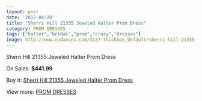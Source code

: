 ```yaml
---
layout: post
date: '2017-04-20'
title: "Sherri Hill 21355 Jeweled Halter Prom Dress"
category: PROM DRESSES
tags: ["halter","bridal","prom","crazy","dresses"]
image: http://www.eudances.com/3137-thickbox_default/sherri-hill-21355-jeweled-halter-prom-dress.jpg
---
```

Sherri Hill 21355 Jeweled Halter Prom Dress

On Sales: **$441.99**
<a href="https://www.eudances.com/en/prom-dresses/1082-sherri-hill-21355-jeweled-halter-prom-dress.html"><amp-img layout="responsive" width="600" height="600" src="//www.eudances.com/3137-thickbox_default/sherri-hill-21355-jeweled-halter-prom-dress.jpg" alt="Sherri Hill 21355 Jeweled Halter Prom Dress 0" /></a>
<a href="https://www.eudances.com/en/prom-dresses/1082-sherri-hill-21355-jeweled-halter-prom-dress.html"><amp-img layout="responsive" width="600" height="600" src="//www.eudances.com/3141-thickbox_default/sherri-hill-21355-jeweled-halter-prom-dress.jpg" alt="Sherri Hill 21355 Jeweled Halter Prom Dress 1" /></a>
<a href="https://www.eudances.com/en/prom-dresses/1082-sherri-hill-21355-jeweled-halter-prom-dress.html"><amp-img layout="responsive" width="600" height="600" src="//www.eudances.com/3140-thickbox_default/sherri-hill-21355-jeweled-halter-prom-dress.jpg" alt="Sherri Hill 21355 Jeweled Halter Prom Dress 2" /></a>
<a href="https://www.eudances.com/en/prom-dresses/1082-sherri-hill-21355-jeweled-halter-prom-dress.html"><amp-img layout="responsive" width="600" height="600" src="//www.eudances.com/3139-thickbox_default/sherri-hill-21355-jeweled-halter-prom-dress.jpg" alt="Sherri Hill 21355 Jeweled Halter Prom Dress 3" /></a>
<a href="https://www.eudances.com/en/prom-dresses/1082-sherri-hill-21355-jeweled-halter-prom-dress.html"><amp-img layout="responsive" width="600" height="600" src="//www.eudances.com/3138-thickbox_default/sherri-hill-21355-jeweled-halter-prom-dress.jpg" alt="Sherri Hill 21355 Jeweled Halter Prom Dress 4" /></a>

Buy it: [Sherri Hill 21355 Jeweled Halter Prom Dress](https://www.eudances.com/en/prom-dresses/1082-sherri-hill-21355-jeweled-halter-prom-dress.html "Sherri Hill 21355 Jeweled Halter Prom Dress")

View more: [PROM DRESSES](https://www.eudances.com/en/13-prom-dresses "PROM DRESSES")